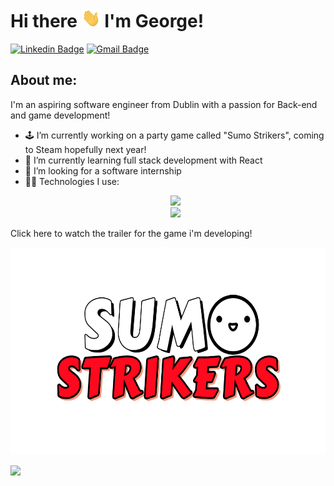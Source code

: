 # Hi there <img src="https://github.com/george-crossan/George-Crossan/blob/main/wave.gif" width="30" height="30"> </img> I'm George!

[![Linkedin Badge](https://img.shields.io/badge/-George_Crossan-blue?style=flat-square&logo=Linkedin&logoColor=white&link=https://www.linkedin.com/in/georgecrossan/)](https://www.linkedin.com/in/georgecrossan/)
[![Gmail Badge](https://img.shields.io/badge/-georgecrossan9@gmail.com-c14438?style=flat-square&logo=Gmail&logoColor=white&link=mailto:georgecrossan9@gmail.com)](mailto:georgecrossan9@gmail.com)

 ## About me:
 I'm an aspiring software engineer from Dublin with a passion for Back-end and game development!
- 🕹️ I’m currently working on a party game called "Sumo Strikers", coming to Steam hopefully next year!
- 🌱 I’m currently learning full stack development with React
- 🏢 I’m looking for a software internship
- 👨‍💻 Technologies I use:
  <p align="center">
  <a href="https://skillicons.dev">
    <img src="https://skillicons.dev/icons?i=python,java,c,mysql,postgres,php,godot" /> <br>
    <img src="https://skillicons.dev/icons?i=git,bash,javascript,html,css" />
  </a>
</p>

Click here to watch the trailer for the game i'm developing!

[<img src="https://github.com/george-crossan/George-Crossan/blob/main/sumo-strikers.png" width="600" height="330"
/>](https://youtu.be/03_p1_Hj9X0)

<a href="https://github.com/george-crossan/convoychat">
   <img height=180 align="center" src="https://github-readme-stats.vercel.app/api/top-langs?username=george-crossan&layout=compact&langs_count=8&card_width=320" />
 </a>

<!--  <a href="https://github.com/george-crossan/github-readme-stats">
   <img height=180 align="right" src="https://github-readme-stats.vercel.app/api?username=george-crossan" />
 </a> -->


